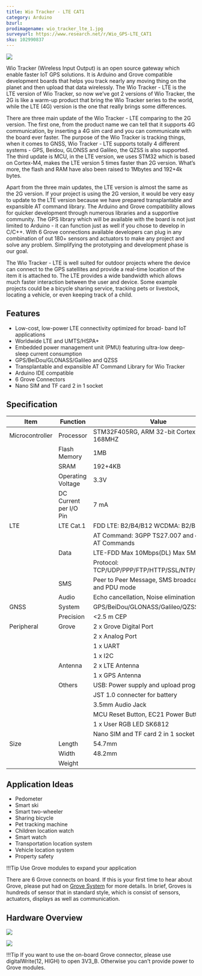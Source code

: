```yaml
---
title: Wio Tracker - LTE CAT1
category: Arduino
bzurl:
prodimagename: wio_tracker_lte_1.jpg
surveyurl: https://www.research.net/r/Wio_GPS-LTE_CAT1
sku: 102990837
---
```


![](https://github.com/SeeedDocument/Wio_Tracker_LTE/raw/master/img/wio_tracker_lte_1.jpg)

Wio Tracker (Wireless Input Output) is an open source gateway which enable faster IoT GPS solutions. It is Arduino and Grove compatible development boards that helps you track nearly any moving thing on the planet and then upload that data wirelessly. The Wio Tracker - LTE is the LTE version of Wio Tracker, so now we’ve got 2 versions of Wio Tracker, the 2G is like a warm-up product that bring the Wio Tracker series to the world, while the LTE (4G) version is the one that really brings some differences.

There are three main update of the Wio Tracker - LTE comparing to the 2G version. The first one, from the product name we can tell that it supports 4G communication, by inserting a 4G sim card and you can communicate with the board ever faster. The purpose of the Wio Tracker is tracking things, when it comes to GNSS, Wio Tracker - LTE supports totally 4 different systems - GPS, Beidou, GLONSS and Galileo, the QZSS is also supported. The third update is MCU, in the LTE version, we uses STM32 which is based on Cortex-M4, makes the LTE version 5 times faster than 2G version. What’s more, the flash and RAM have also been raised to 1Mbytes and 192+4k bytes.

Apart from the three main updates, the LTE version is almost the same as the 2G version. If your project is using the 2G version, it would be very easy to update to the LTE version because we have prepared transplantable and expansible AT command library. The Arduino and Grove compatibility allows for quicker development through numerous libraries and a supportive community. The GPS library which will be available with the board is not just limited to Arduino - it can function just as well if you chose to develop in C/C++. With 6 Grove connections available developers can plug in any combination of out 180+ sensors and actuators to make any project and solve any problem. Simplifying the prototyping and development phase is our goal.

The Wio Tracker - LTE is well suited for outdoor projects where the device can connect to the GPS satellites and provide a real-time location of the item it is attached to. The LTE provides a wide bandwidth which allows much faster interaction between the user and device. Some example projects could be a bicycle sharing service, tracking pets or livestock, locating a vehicle, or even keeping track of a child.


## Features

* Low-cost, low-power LTE connectivity optimized for broad- band IoT applications
* Worldwide LTE and UMTS/HSPA+
* Embedded power management unit (PMU) featuring ultra-low deep-sleep current consumption
* GPS/BeiDou/GLONASS/Galileo and QZSS
* Transplantable and expansible AT Command Library for Wio Tracker
* Arduino IDE compatible
* 6 Grove Connectors
* Nano SIM and TF card 2 in 1 socket


## Specification

| Item|Function|Value|
|--------------|-------------------------------------|-------|
|Microcontroller |Processor|STM32F405RG, ARM 32-bit Cortex-M4, 168MHZ|
||Flash Memory|1MB|
||SRAM|192+4KB|
||Operating Voltage|3.3V|
||DC Current per I/O Pin|7 mA|
|LTE|LTE Cat.1|FDD LTE: B2/B4/B12 WCDMA: B2/B4/B5|
|||AT Command: 3GPP TS27.007 and enhanced AT Commands|
||Data|LTE-FDD Max 10Mbps(DL) Max 5Mbps (UL)|
|||Protocol: TCP/UDP/PPP/FTP/HTTP/SSL/NTP/PING/QMI|
||SMS|Peer to Peer Message, SMS broadcast, Text and PDU mode|
||Audio|Echo cancellation, Noise elimination|
|GNSS|System|GPS/BeiDou/GLONASS/Galileo/QZSS|
||Precision|<2.5 m CEP|
|Peripheral|Grove|2 x Grove Digital Port|
|||2 x Analog Port|
|||1 x UART||||1 x I2C|
||Antenna|2 x LTE Antenna|
|||1 x GPS Antenna|
||Others|USB: Power supply and upload program|
|||JST 1.0 connecter for battery|
|||3.5mm Audio Jack|
|||MCU Reset Button, EC21 Power Button|
|||1 x User RGB LED SK6812|
|||Nano SIM and TF card 2 in 1 socket|
|Size|Length|54.7mm|
||Width|48.2mm|
||Weight|||


## Application Ideas

* Pedometer
* Smart ski
* Smart two-wheeler
* Sharing bicycle
* Pet tracking machine
* Children location watch
* Smart watch
* Transportation location system
* Vehicle location system
* Property safety


!!!Tip
    Use Grove modules to expand your application

There are 6 Grove connects on board. If this is your first time to hear about Grove, please put had on [Grove System](http://wiki.seeed.cc/Grove_System/) for more details.
In brief, Groves is hundreds of sensor that in standard style, which is consist of sensors, actuators, displays as well as communication.

## Hardware Overview

![](https://github.com/SeeedDocument/Wio_Tracker_LTE/raw/master/img/wio_tracker_lte_v1._top.png)

![](https://github.com/SeeedDocument/Wio_Tracker_LTE/raw/master/img/wio_tracker_lte_v1_buttom.png)

!!!Tip
    If you want to use the on-board Grove connector, please use digitalWrite(12, HIGH) to open 3V3_B. Otherwise you can't provide power to Grove modules.
